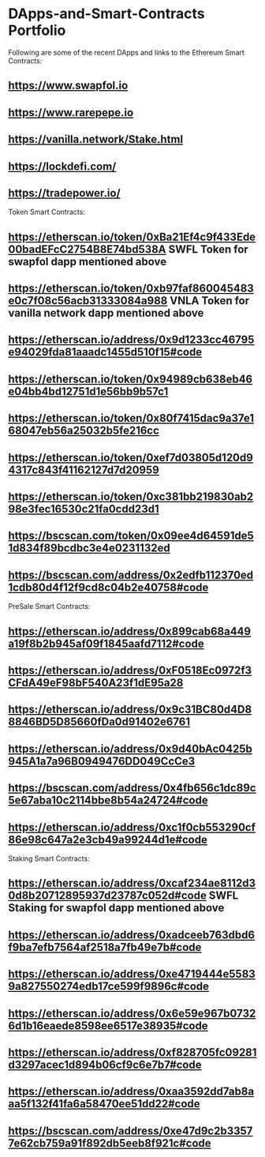 # DApps-and-Smart-Contracts Portfolio

Following are some of the recent DApps and links to the Ethereum Smart Contracts:

## https://www.swapfol.io
## https://www.rarepepe.io
## https://vanilla.network/Stake.html
## https://lockdefi.com/
## https://tradepower.io/



Token Smart Contracts:

## https://etherscan.io/token/0xBa21Ef4c9f433Ede00badEFcC2754B8E74bd538A   SWFL Token for swapfol dapp mentioned above

## https://etherscan.io/token/0xb97faf860045483e0c7f08c56acb31333084a988   VNLA Token for vanilla network dapp mentioned above

## https://etherscan.io/address/0x9d1233cc46795e94029fda81aaadc1455d510f15#code

## https://etherscan.io/token/0x94989cb638eb46e04bb4bd12751d1e56bb9b57c1

## https://etherscan.io/token/0x80f7415dac9a37e168047eb56a25032b5fe216cc

## https://etherscan.io/token/0xef7d03805d120d94317c843f41162127d7d20959

## https://etherscan.io/token/0xc381bb219830ab298e3fec16530c21fa0cdd23d1

## https://bscscan.com/token/0x09ee4d64591de51d834f89bcdbc3e4e0231132ed

## https://bscscan.com/address/0x2edfb112370ed1cdb80d4f12f9cd8c04b2e40758#code


PreSale Smart Contracts:

## https://etherscan.io/address/0x899cab68a449a19f8b2b945af09f1845aafd7112#code

## https://etherscan.io/address/0xF0518Ec0972f3CFdA49eF98bF540A23f1dE95a28

## https://etherscan.io/address/0x9c31BC80d4D88846BD5D85660fDa0d91402e6761

## https://etherscan.io/address/0x9d40bAc0425b945A1a7a96B0949476DD049CcCe3

## https://bscscan.com/address/0x4fb656c1dc89c5e67aba10c2114bbe8b54a24724#code

## https://etherscan.io/address/0xc1f0cb553290cf86e98c647a2e3cb49a99244d1e#code

Staking Smart Contracts:

## https://etherscan.io/address/0xcaf234ae8112d30d8b20712895937d23787c052d#code  SWFL Staking for swapfol dapp mentioned above

## https://etherscan.io/address/0xadceeb763dbd6f9ba7efb7564af2518a7fb49e7b#code

## https://etherscan.io/address/0xe4719444e55839a827550274edb17ce599f9896c#code

## https://etherscan.io/address/0x6e59e967b07326d1b16eaede8598ee6517e38935#code

## https://etherscan.io/address/0xf828705fc09281d3297acec1d894b06cf9c6e7b7#code

## https://etherscan.io/address/0xaa3592dd7ab8aaa5f132f41fa6a58470ee51dd22#code

## https://bscscan.com/address/0xe47d9c2b33577e62cb759a91f892db5eeb8f921c#code



